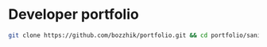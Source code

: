 # Developer portfolio

```bash
git clone https://github.com/bozzhik/portfolio.git && cd portfolio/sanity && echo "[SANITY] Install modules..." && pnpm i && cd .. && echo "[NEXT.js] Install modules..." && pnpm i && code .
```
